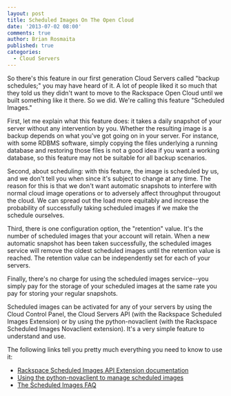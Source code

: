 ```yaml
---
layout: post
title: Scheduled Images On The Open Cloud
date: '2013-07-02 08:00'
comments: true
author: Brian Rosmaita
published: true
categories:
  - Cloud Servers
---
```

So there's this feature in our first generation  Cloud Servers called "backup schedules;" you may
have heard of it.  A lot of people liked it so much that they told us
they didn't want to move to the Rackspace Open Cloud until we built
something like it there.  So we did.  We're calling this feature
"Scheduled Images." <!-- more -->

First, let me explain what this feature does: it takes a daily snapshot of your server
without any intervention by you.   Whether the resulting image is a
backup depends on what you've got going on in your server.
For instance, with some RDBMS software, simply copying the files
underlying a running database and restoring those files is not a good
idea if you want a working database, so this feature may not be
suitable for all backup scenarios.

Second, about  scheduling:  with this feature, the image is
scheduled by us, and we don't tell you when since it's subject to
change at any time.  The reason for this is that we don't want
automatic snapshots to interfere with normal cloud image operations or to
adversely affect throughput througout the cloud.  We can spread out
the load more equitably and increase the probability of successfully  taking scheduled
images  if we make the schedule ourselves.

Third, there is one configuration option, the "retention" value.  It's
the number of scheduled images that your account will retain.
When a new automatic snapshot has been taken successfully, the
scheduled images service will remove the oldest scheduled images until
the retention value is reached.  The retention value can be
independently set for each of your servers.

Finally, there's no charge for using the scheduled images service--you
simply pay for the storage of your scheduled images at the same rate
you pay for storing your regular snapshots.

Scheduled images can be activated for any of your servers by using the
Cloud Control Panel, the Cloud Servers API (with the Rackspace
Scheduled Images Extension) or by using the python-novaclient (with
the Rackspace Scheduled Images Novaclient extension). It's a very simple feature to understand and
use.  

The following links tell you pretty much everything you need to
know to use it:

*  [Rackspace Scheduled Images API Extension documentation](http://docs.rackspace.com/servers/api/v2/cs-devguide/content/ch_extensions.html#scheduled_images)
*  [Using the python-novaclient to manage scheduled images](http://www.rackspace.com/knowledge_center/article/using-python-novaclient-to-manage-scheduled-images)
*  [The Scheduled Images FAQ](http://www.rackspace.com/knowledge_center/article/scheduled-images-faq)
